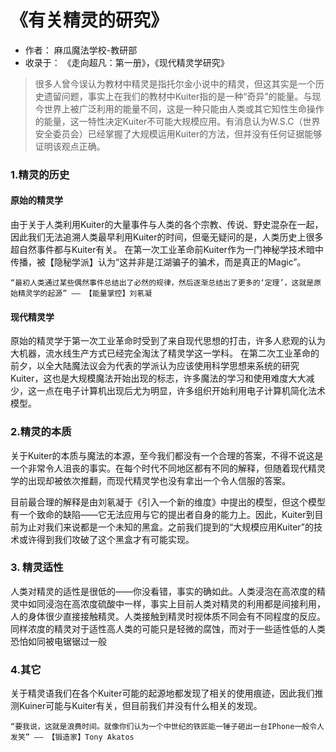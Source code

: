 # 《有关精灵的研究》
- 作者： 麻瓜魔法学校-教研部
- 收录于： 《走向超凡：第一册》，《现代精灵学研究》 

>	很多人曾今误认为教材中精灵<Kuiter>是指托尔金小说中的精灵<Elf>，但这其实是一个历史遗留问题，事实上在我们的教材中Kuiter指的是一种“奇异”的能量。与现今世界上被广泛利用的能量不同，这是一种只能由人类或其它知性生命操作的能量，这一特性决定Kuiter不可能大规模应用。有消息认为W.S.C（世界安全委员会）已经掌握了大规模运用Kuiter的方法，但并没有任何证据能够证明该观点正确。

### 1.精灵的历史
#### 原始的精灵学
由于关于人类利用Kuiter的大量事件与人类的各个宗教、传说、野史混杂在一起，因此我们无法追溯人类最早利用Kuiter的时间，但毫无疑问的是，人类历史上很多超自然事件都与Kuiter有关。
在第一次工业革命前Kuiter作为一门神秘学技术暗中传播，被【隐秘学派】认为“这并非是江湖骗子的骗术，而是真正的Magic”。

	“最初人类通过某些偶然事件总结出了必然的规律，然后逐渐总结出了更多的‘定理’，这就是原始精灵学的起源” —— 【能量掌控】刘氡凝

#### 现代精灵学
原始的精灵学于第一次工业革命时受到了来自现代思想的打击，许多人悲观的认为大机器，流水线生产方式已经完全淘汰了精灵学这一学科。
在第二次工业革命的前夕，以全大陆魔法议会为代表的学派认为应该使用科学思想来系统的研究Kuiter，这也是大规模魔法<Iksetbo>开始出现的标志，许多魔法的学习和使用难度大大减少，这一点在电子计算机出现后尤为明显，许多组织开始利用电子计算机简化法术模型。

### 2.精灵的本质
关于Kuiter的本质与魔法的本源，至今我们都没有一个合理的答案，不得不说这是一个非常令人沮丧的事实。在每个时代不同地区都有不同的解释，但随着现代精灵学的出现却被依次推翻，而现代精灵学也没有拿出一个令人信服的答案。

目前最合理的解释是由刘氡凝于《引入一个新的维度》中提出的模型，但这个模型有一个致命的缺陷——它无法应用与它的提出者自身的能力上。因此，Kuiter到目前为止对我们来说都是一个未知的黑盒。之前我们提到的“大规模应用Kuiter”的技术或许得到我们攻破了这个黑盒才有可能实现。

### 3. 精灵适性
人类对精灵的适性是很低的——你没看错，事实的确如此。人类浸泡在高浓度的精灵中如同浸泡在高浓度硫酸中一样，事实上目前人类对精灵的利用都是间接利用，人的身体很少直接接触精灵。人类接触到精灵时视体质不同会有不同程度的反应。同样浓度的精灵对于适性高人类的可能只是轻微的腐蚀，而对于一些适性低的人类恐怕如同被电锯锯过一般

### 4.其它
关于精灵语<Kuiner>我们在各个Kuiter可能的起源地都发现了相关的使用痕迹，因此我们推测Kuiner可能与Kuiter有关，但目前我们并没有什么相关的发现。

	“要我说，这就是浪费时间。就像你们认为一个中世纪的铁匠能一锤子砸出一台IPhone一般令人发笑” —— 【锻造家】Tony Akatos
